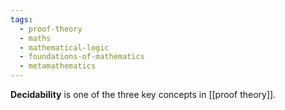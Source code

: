 ```yaml
---
tags:
  - proof-theory
  - maths
  - mathematical-logic
  - foundations-of-mathematics
  - metamathematics
---
```

**Decidability** is one of the three key concepts in [[proof theory]].